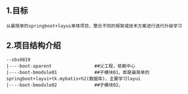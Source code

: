 
## 1.目标
   
    从最简单的springboot+layui单体项目，整合不同的框架或技术方案进行迭代升级学习

## 2.项目结构介绍
    
    --sbs0819
    |----boot-aparent                ##父工程，依赖中心
    |----boot-bmodule01              ##子模块01，即是最简单的springboot+layui+tk.mybatis+h2(数据库)，主要学习layui   
    |----boot-bmodule02              ##子模块02， 
    
    
    
    
    

   



